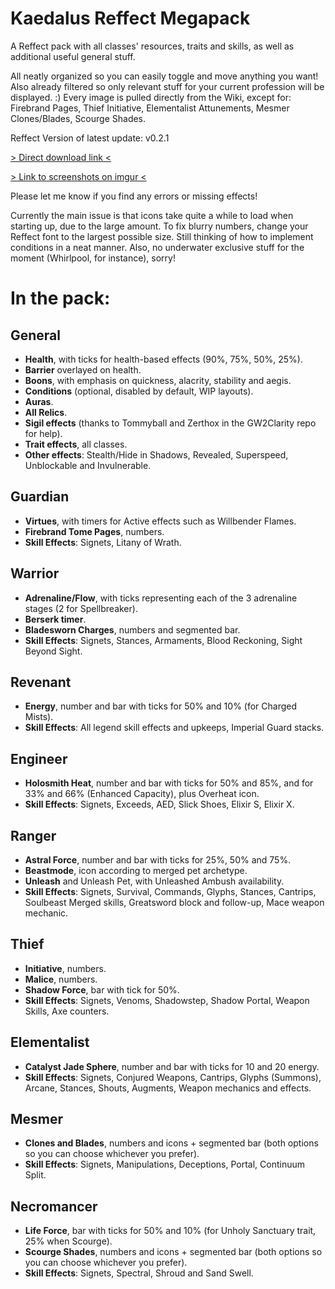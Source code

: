 # Kaedalus Reffect Megapack
 A Reffect pack with all classes' resources, traits and skills, as well as additional useful general stuff.

All neatly organized so you can easily toggle and move anything you want! Also already filtered so only relevant stuff for your current profession will be displayed. :)
Every image is pulled directly from the Wiki, except for: Firebrand Pages, Thief Initiative, Elementalist Attunements, Mesmer Clones/Blades, Scourge Shades.

Reffect Version of latest update: v0.2.1

[> Direct download link <](https://github.com/Kaedalus/Kaedalus-Reffect-Megapack/releases/download/v1.1.0/Kaedalus-Reffect-Megapack.zip)

[> Link to screenshots on imgur <](https://imgur.com/a/AKNGE3r)

Please let me know if you find any errors or missing effects!

Currently the main issue is that icons take quite a while to load when starting up, due to the large amount.
To fix blurry numbers, change your Reffect font to the largest possible size.
Still thinking of how to implement conditions in a neat manner. Also, no underwater exclusive stuff for the moment (Whirlpool, for instance), sorry!

# In the pack:

## General
- **Health**, with ticks for health-based effects (90%, 75%, 50%, 25%).
- **Barrier** overlayed on health.
- **Boons**, with emphasis on quickness, alacrity, stability and aegis.
- **Conditions** (optional, disabled by default, WIP layouts).
- **Auras**.
- **All Relics**.
- **Sigil effects** (thanks to Tommyball and Zerthox in the GW2Clarity repo for help).
- **Trait effects**, all classes.
- **Other effects**: Stealth/Hide in Shadows, Revealed, Superspeed, Unblockable and Invulnerable.

## Guardian
- **Virtues**, with timers for Active effects such as Willbender Flames.
- **Firebrand Tome Pages**, numbers.
- **Skill Effects**: Signets, Litany of Wrath.

## Warrior
- **Adrenaline/Flow**, with ticks representing each of the 3 adrenaline stages (2 for Spellbreaker).
- **Berserk timer**.
- **Bladesworn Charges**, numbers and segmented bar.
- **Skill Effects**: Signets, Stances, Armaments, Blood Reckoning, Sight Beyond Sight.

## Revenant
- **Energy**, number and bar with ticks for 50% and 10% (for Charged Mists).
- **Skill Effects**: All legend skill effects and upkeeps, Imperial Guard stacks.

## Engineer
- **Holosmith Heat**, number and bar with ticks for 50% and 85%, and for 33% and 66% (Enhanced Capacity), plus Overheat icon.
- **Skill Effects**: Signets, Exceeds, AED, Slick Shoes, Elixir S, Elixir X.

## Ranger
- **Astral Force**, number and bar with ticks for 25%, 50% and 75%.
- **Beastmode**, icon according to merged pet archetype.
- **Unleash** and Unleash Pet, with Unleashed Ambush availability.
- **Skill Effects**: Signets, Survival, Commands, Glyphs, Stances, Cantrips, Soulbeast Merged skills, Greatsword block and follow-up, Mace weapon mechanic.

## Thief
- **Initiative**, numbers.
- **Malice**, numbers.
- **Shadow Force**, bar with tick for 50%.
- **Skill Effects**: Signets, Venoms, Shadowstep, Shadow Portal, Weapon Skills, Axe counters.

## Elementalist
- **Catalyst Jade Sphere**, number and bar with ticks for 10 and 20 energy.
- **Skill Effects**: Signets, Conjured Weapons, Cantrips, Glyphs (Summons), Arcane, Stances, Shouts, Augments, Weapon mechanics and effects.

## Mesmer
- **Clones and Blades**, numbers and icons + segmented bar (both options so you can choose whichever you prefer).
- **Skill Effects**: Signets, Manipulations, Deceptions, Portal, Continuum Split.

## Necromancer
- **Life Force**, bar with ticks for 50% and 10% (for Unholy Sanctuary trait, 25% when Scourge).
- **Scourge Shades**, numbers and icons + segmented bar (both options so you can choose whichever you prefer).
- **Skill Effects**: Signets, Spectral, Shroud and Sand Swell.
